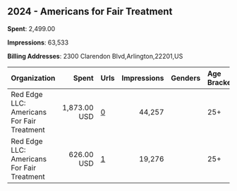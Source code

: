 ## 2024 - Americans for Fair Treatment 
**Spent**: 2,499.00

**Impressions**: 63,533

**Billing Addresses**: 2300 Clarendon Blvd,Arlington,22201,US

|Organization|Spent|Urls|Impressions|Genders|Age Brackets|Country Codes|
|:---|---:|:---|---:|:---|:---|:---|
|Red Edge LLC: Americans For Fair Treatment|1,873.00 USD|[0](https://www.snap.com/political-ads/asset/9f9d81ab4ea3078ff862ba5a9f4566c6bd54fe742876cf94b6933fb7f02adfaf?mediaType=mp4)|44,257||25+|united states|
|Red Edge LLC: Americans For Fair Treatment|626.00 USD|[1](https://www.snap.com/political-ads/asset/a9aac575054488785109e0c6a0baffcf21b9cde0287d772ea4337bf2ac6c9306?mediaType=mp4)|19,276||25+|united states|
